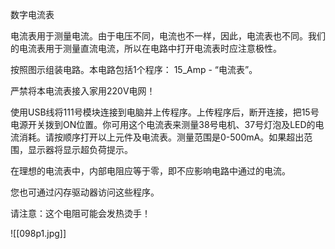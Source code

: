 数字电流表

电流表用于测量电流。由于电压不同，电流也不一样，因此，电流表也不同。我们的电流表用于测量直流电流，所以在电路中打开电流表时应注意极性。

按照图示组装电路。本电路包括1个程序：
15_Amp - “电流表”。

严禁将本电流表接入家用220V电网！

使用USB线将111号模块连接到电脑并上传程序。上传程序后，断开连接，把15号电源开关拨到ON位置。你可用这个电流表来测量38号电机、37号灯泡及LED的电流消耗。请按顺序打开以上元件及电流表。测量范围是0-500mA。如果超出范围，显示器将显示超负荷提示。

在理想的电流表中，内部电阻应等于零，即不应影响电路中通过的电流。

您也可通过闪存驱动器访问这些程序。

请注意：这个电阻可能会发热烫手！

![[098p1.jpg]]